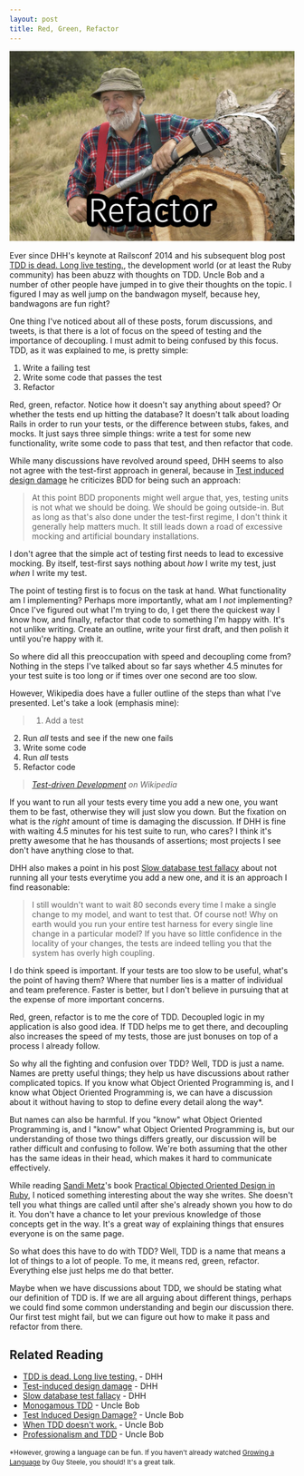 ```yaml
---
layout: post
title: Red, Green, Refactor
---
```


![Red, Green, Refactor](/images/posts/red-green-refactor.jpg)

Ever since DHH's keynote at Railsconf 2014 and his subsequent blog post [TDD is dead. Long live testing.](http://david.heinemeierhansson.com/2014/tdd-is-dead-long-live-testing.html), the development world (or at least the Ruby community) has been abuzz with thoughts on TDD. Uncle Bob and a number of other people have jumped in to give their thoughts on the topic. I figured I may as well jump on the bandwagon myself, because hey, bandwagons are fun right?

One thing I've noticed about all of these posts, forum discussions, and tweets, is that there is a lot of focus on the speed of testing and the importance of decoupling. I must admit to being confused by this focus. TDD, as it was explained to me, is pretty simple:

1. <span>Write a failing test</span>
2. <span>Write some code that passes the test</span>
3. <span>Refactor</span>

Red, green, refactor. Notice how it doesn't say anything about speed? Or whether the tests end up hitting the database? It doesn't talk about loading Rails in order to run your tests, or the difference between stubs, fakes, and mocks. It just says three simple things: write a test for some new functionality, write some code to pass that test, and then refactor that code.

While many discussions have revolved around speed, DHH seems to also not agree with the test-first approach in general, because in [Test induced design damage](http://david.heinemeierhansson.com/2014/test-induced-design-damage.html) he criticizes BDD for being such an approach:

> At this point BDD proponents might well argue that, yes, testing units is not what we should be doing. We should be going outside-in. But as long as that's also done under the test-first regime, I don't think it generally help matters much. It still leads down a road of excessive mocking and artificial boundary installations.

I don't agree that the simple act of testing first needs to lead to excessive mocking. By itself, test-first says nothing about *how* I write my test, just *when* I write my test.

The point of testing first is to focus on the task at hand. What functionality am I implementing? Perhaps more importantly, what am I *not* implementing? Once I've figured out what I'm trying to do, I get there the quickest way I know how, and finally, refactor that code to something I'm happy with. It's not unlike writing. Create an outline, write your first draft, and then polish it until you're happy with it.

So where did all this preoccupation with speed and decoupling come from? Nothing in the steps I've talked about so far says whether 4.5 minutes for your test suite is too long or if times over one second are too slow.

However, Wikipedia does have a fuller outline of the steps than what I've presented. Let's take a look (emphasis mine):

> 1. <span>Add a test</span>
2. <span>Run *all* tests and see if the new one fails</span>
3. <span>Write some code</span>
4. <span>Run *all* tests</span>
5. <span>Refactor code</span>

> <cite>[Test-driven Development](http://en.wikipedia.org/wiki/Test-driven_development) on Wikipedia</cite>

If you want to run all your tests every time you add a new one, you want them to be fast, otherwise they will just slow you down. But the fixation on what is the *right* amount of time is damaging the discussion. If DHH is fine with waiting 4.5 minutes for his test suite to run, who cares? I think it's pretty awesome that he has thousands of assertions; most projects I see don't have anything close to that.

DHH also makes a point in his post [Slow database test fallacy](http://david.heinemeierhansson.com/2014/slow-database-test-fallacy.html) about not running all your tests everytime you add a new one, and it is an approach I find reasonable:

> I still wouldn't want to wait 80 seconds every time I make a single change to my model, and want to test that. Of course not! Why on earth would you run your entire test harness for every single line change in a particular model? If you have so little confidence in the locality of your changes, the tests are indeed telling you that the system has overly high coupling.

I do think speed is important. If your tests are too slow to be useful, what's the point of having them? Where that number lies is a matter of individual and team preference. Faster is better, but I don't believe in pursuing that at the expense of more important concerns.

Red, green, refactor is to me the core of TDD. Decoupled logic in my application is also good idea. If TDD helps me to get there, and decoupling also increases the speed of my tests, those are just bonuses on top of a process I already follow.

So why all the fighting and confusion over TDD? Well, TDD is just a name. Names are pretty useful things; they help us have discussions about rather complicated topics. If you know what Object Oriented Programming is, and I know what Object Oriented Programming is, we can have a discussion about it without having to stop to define every detail along the way*.

But names can also be harmful. If you "know" what Object Oriented Programming is, and I "know" what Object Oriented Programming is, but our understanding of those two things differs greatly, our discussion will be rather difficult and confusing to follow. We're both assuming that the other has the same ideas in their head, which makes it hard to communicate effectively.

While reading [Sandi Metz](http://www.sandimetz.com/)'s book [Practical Objected Oriented Design in Ruby](http://www.sandimetz.com/poodr/), I noticed something interesting about the way she writes. She doesn't tell you what things are called until after she's already shown you how to do it. You don't have a chance to let your previous knowledge of those concepts get in the way. It's a great way of explaining things that ensures everyone is on the same page.

So what does this have to do with TDD? Well, TDD is a name that means a lot of things to a lot of people. To me, it means red, green, refactor. Everything else just helps me do that better.

Maybe when we have discussions about TDD, we should be stating what our definition of TDD is. If we are all arguing about different things, perhaps we could find some common understanding and begin our discussion there. Our first test might fail, but we can figure out how to make it pass and refactor from there.


## Related Reading
- [TDD is dead. Long live testing.](http://david.heinemeierhansson.com/2014/tdd-is-dead-long-live-testing.html) - DHH
- [Test-induced design damage](http://david.heinemeierhansson.com/2014/test-induced-design-damage.html) - DHH
- [Slow database test fallacy](http://david.heinemeierhansson.com/2014/slow-database-test-fallacy.html) - DHH
- [Monogamous TDD](http://blog.8thlight.com/uncle-bob/2014/04/25/MonogamousTDD.html) - Uncle Bob
- [Test Induced Design Damage?](http://blog.8thlight.com/uncle-bob/2014/05/01/Design-Damage.html) - Uncle Bob
- [When TDD doesn't work.](http://blog.8thlight.com/uncle-bob/2014/04/30/When-tdd-does-not-work.html) - Uncle Bob
- [Professionalism and TDD](http://blog.8thlight.com/uncle-bob/2014/05/02/ProfessionalismAndTDD.html) - Uncle Bob

<small>*However, growing a language can be fun. If you haven't already watched [Growing a Language](https://www.youtube.com/watch?v=_ahvzDzKdB0) by Guy Steele, you should! It's a great talk.</small>
